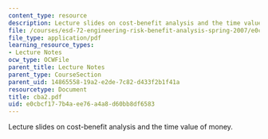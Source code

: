 ```yaml
---
content_type: resource
description: Lecture slides on cost-benefit analysis and the time value of money.
file: /courses/esd-72-engineering-risk-benefit-analysis-spring-2007/e0cbcf177b4aee76a4a8d60bb8df6583_cba2.pdf
file_type: application/pdf
learning_resource_types:
- Lecture Notes
ocw_type: OCWFile
parent_title: Lecture Notes
parent_type: CourseSection
parent_uid: 14865558-19a2-e2de-7c82-d433f2b1f41a
resourcetype: Document
title: cba2.pdf
uid: e0cbcf17-7b4a-ee76-a4a8-d60bb8df6583
---
```

Lecture slides on cost-benefit analysis and the time value of money.

